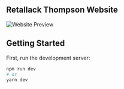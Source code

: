 ## Retallack Thompson Website

![Website Preview](https://github.com/DarkPurple141/rt-website/assets/13936670/13f2a47a-8453-4855-b754-e0400420c3fa)

## Getting Started

First, run the development server:

```bash
npm run dev
# or
yarn dev
```
